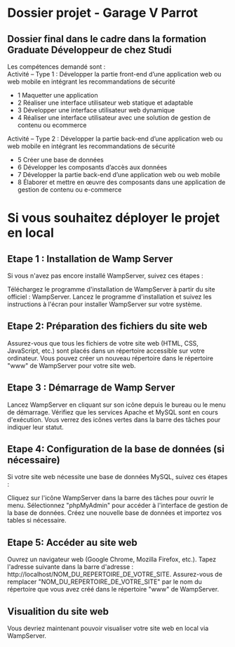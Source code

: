 <h1> Dossier projet - Garage V Parrot </h1>

<h2>Dossier final dans le cadre dans la formation Graduate Développeur de chez Studi</h2>

<p>Les compétences demandé sont : <br>
Activité – Type 1 : Développer la partie front-end d’une application web ou web mobile en intégrant les recommandations de sécurité </p>
<ul>
  <li> 1 Maquetter une application </li>
  <li> 2 Réaliser une interface utilisateur web statique et adaptable </li>
  <li> 3 Développer une interface utilisateur web dynamique </li>
  <li> 4 Réaliser une interface utilisateur avec une solution de gestion de contenu ou ecommerce</li>
</ul>

<p>Activité – Type 2 : Développer la partie back-end d’une application web ou web mobile en intégrant les recommandations de sécurité </p>
  <ul>
    <li> 5 Créer une base de données </li>
    <li> 6 Développer les composants d’accès aux données </li>
    <li> 7 Développer la partie back-end d’une application web ou web mobile </li>
    <li> 8 Élaborer et mettre en œuvre des composants dans une application de gestion de contenu ou e-commerce</li>
  </ul>

<h1>Si vous souhaitez déployer le projet en local</h1>

<h2>Etape 1 : Installation de Wamp Server</h2>
<p>Si vous n'avez pas encore installé WampServer, suivez ces étapes : <br>

Téléchargez le programme d'installation de WampServer à partir du site officiel : WampServer. Lancez le programme d'installation et suivez les instructions à l'écran pour installer WampServer sur votre système.</p>

<h2>Etape 2: Préparation des fichiers du site web</h2>
<p>Assurez-vous que tous les fichiers de votre site web (HTML, CSS, JavaScript, etc.) sont placés dans un répertoire accessible sur votre ordinateur. Vous pouvez créer un nouveau répertoire dans le répertoire "www" de WampServer pour votre site web.</p>

<h2>Etape 3 : Démarrage de Wamp Server</h2>
<p>Lancez WampServer en cliquant sur son icône depuis le bureau ou le menu de démarrage. Vérifiez que les services Apache et MySQL sont en cours d'exécution. Vous verrez des icônes vertes dans la barre des tâches pour indiquer leur statut.</p>

<h2>Etape 4: Configuration de la base de données (si nécessaire)</h2>
<p>Si votre site web nécessite une base de données MySQL, suivez ces étapes : <br>

Cliquez sur l'icône WampServer dans la barre des tâches pour ouvrir le menu. Sélectionnez "phpMyAdmin" pour accéder à l'interface de gestion de la base de données. Créez une nouvelle base de données et importez vos tables si nécessaire.</p>

<h2>Etape 5: Accéder au site web </h2>
<p>Ouvrez un navigateur web (Google Chrome, Mozilla Firefox, etc.). Tapez l'adresse suivante dans la barre d'adresse : http://localhost/NOM_DU_REPERTOIRE_DE_VOTRE_SITE. Assurez-vous de remplacer "NOM_DU_REPERTOIRE_DE_VOTRE_SITE" par le nom du répertoire que vous avez créé dans le répertoire "www" de WampServer.</p>

<h2>Visualition du site web</h2>
<p>Vous devriez maintenant pouvoir visualiser votre site web en local via WampServer. </p>
